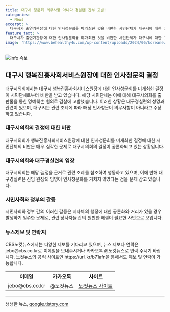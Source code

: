 ```yaml
---
title: 대구시 청문회 의무사항 아니다 경실련 간부 고발!
categories:
  - News
excerpt: >
  대구시가 출연기관장에 대한 인사청문회를 미개최한 것을 비판한 시민단체가 대구시에 대한 고발을 검찰에 제기했다. 대구경제연합회는 대구시가 원장 임명 시 인사청문회를 거치지 않았다는 점을 비판했고, 대구시는 해당 조례에 따라 원장에 대한 인사청문회가 의무사항이 아니라고 반박했다. 해당 사안이 논란을 불러일으키고 있으며, 관련된 제보나 논의는 CBS노컷뉴스로 접수될 수 있다.
feature_text: >
  대구시가 출연기관장에 대한 인사청문회를 미개최한 것을 비판한 시민단체가 대구시에 대한 고발을 검찰에 제기했다. 대구경제연합회는 대구시가 원장 임명 시 인사청문회를 거치지 않았다는 점을 비판했고, 대구시는 해당 조례에 따라 원장에 대한 인사청문회가 의무사항이 아니라고 반박했다. 해당 사안이 논란을 불러일으키고 있으며, 관련된 제보나 논의는 CBS노컷뉴스로 접수될 수 있다.
image: 'https://www.behealthy4u.com/wp-content/uploads/2024/06/koreanews.jpg'
---
```


<p><img src="https://www.behealthy4u.com/wp-content/uploads/2024/06/koreanews.jpg" alt="info 속보" /></p>

<h2 data-ke-size="size26">대구시 행복진흥사회서비스원장에 대한 인사청문회 결정</h2>

<p data-ke-size="size16">대구시의회에서는 대구시 행복진흥사회서비스원장에 대한 인사청문회를 미개최한 결정이 시민단체로부터 비판을 받고 있습니다. 해당 시민단체는 이에 대해 대구시의회를 출판물을 통한 명예훼손 혐의로 검찰에 고발했습니다. 이러한 상황은 대구경실련의 성명과 관련이 있으며, 대구시는 관련 조례에 따라 해당 인사청문이 의무사항이 아니라고 주장하고 있습니다.</p>

<h3>대구시의회의 결정에 대한 비판</h3>

<p data-ke-size="size16">대구시의회가 행복진흥사회서비스원장에 대한 인사청문회를 미개최한 결정에 대한 시민단체의 비판은 매우 심각한 문제로 대구시의회의 결정이 공론화되고 있는 상황입니다.</p>

<h3>대구시의회와 대구경실련의 입장</h3>

<p data-ke-size="size16">대구시의회는 해당 결정을 근거로 관련 조례를 참조하여 행동하고 있으며, 이에 반해 대구경실련은 신임 원장의 임명이 인사청문회를 거치지 않았다는 점을 문제 삼고 있습니다.</p>

<h3>시민사회와 정부의 갈등</h3>

<p data-ke-size="size16">시민사회와 정부 간의 이러한 갈등은 지자체의 행정에 대한 공론화와 거리가 있을 경우 발생하기 일쑤한 문제로, 관련 당사자들 간의 원만한 해결이 필요한 사안으로 보입니다.</p>

<h3>뉴스제보 및 연락처</h3>

<p data-ke-size="size16">CBS노컷뉴스에서는 다양한 제보를 기다리고 있으며, 뉴스 제보나 연락은 jebo@cbs.co.kr로 이메일을 보내주시거나 카카오톡 @노컷뉴스로 연락 주시기 바랍니다. 노컷뉴스의 공식 사이트인 https://url.kr/b71afn을 통해서도 제보 및 연락이 가능합니다.</p>

<table>
    <tbody>
        <tr>
            <td style="text-align: center; height: 17px;"><b>이메일</b></td>
            <td style="text-align: center; height: 17px;"><b>카카오톡</b></td>
            <td style="text-align: center; height: 17px;"><b>사이트</b></td>
        </tr>
        <tr>
            <td style="text-align: center; height: 17px;">jebo@cbs.co.kr</td>
            <td style="text-align: center; height: 17px;">@노컷뉴스</td>
            <td style="text-align: center; height: 17px;"><a href="https://url.kr/b71afn">노컷뉴스 사이트</a></td>
        </tr>
    </tbody>
</table>

<p><hr></p>
생생한 뉴스, <a href="https://qoogle.tistory.com" rel="dofollow">qoogle.tistory.com</a>


